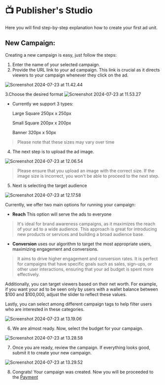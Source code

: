 # 📺 Publisher's Studio

Here you will find step-by-step explanation how to create your first ad unit.

## New Campaign: 
Creating a new campaign is easy, just follow the steps:

1. Enter the name of your selected campaign.
2. Provide the URL link to your ad campaign. This link is crucial as it directs viewers to your campaign whenever they click on the ad.

![Screenshot 2024-07-23 at 11.42.44](https://hackmd.io/_uploads/HyGFilpOA.png)

3.Choose the desired format
![Screenshot 2024-07-23 at 11.53.27](https://hackmd.io/_uploads/rJ726e6dR.png)

- Currently we support 3 types:
  
  Large Square 250px x 250px 
  
  Small Square 200px x 200px
  
  Banner 320px x 50px
  
> Please note that these sizes may vary over time

4. The next step is to upload the ad image.

![Screenshot 2024-07-23 at 12.06.54](https://hackmd.io/_uploads/Byje-b6d0.png)

> Please ensure that you upload an image with the correct size. If the image size is incorrect, you won't be able to proceed to the next step.


5. Next is selecting the target audience

![Screenshot 2024-07-23 at 12.17.58](https://hackmd.io/_uploads/S1hDQWadR.png)

Currently, we offer two main options for running your campaign:

* **Reach** This option will serve the ads to everyone
 > It's ideal for brand awareness campaigns, as it maximizes the reach of your ad to a wide audience. This approach is great for introducing new products or services and building a broad audience base.
* **Conversion**  uses our algorithm to target the most appropriate users, maximizing engagement and conversions.
 >  It aims to drive higher engagement and conversion rates. It is perfect for campaigns that have specific goals such as sales, sign-ups, or other user interactions, ensuring that your ad budget is spent more effectively.

Additionally, you can target viewers based on their net worth. For example, if you want your ad to be seen only by users with a wallet balance between $100 and $100,000, adjust the slider to reflect these values.

Lastly, you can select among different campaign tags to help filter users who are interested in these categories.

![Screenshot 2024-07-23 at 13.19.06](https://hackmd.io/_uploads/H1d6bGpOR.png)

6. We are almost ready. Now, select the budget for your campaign.

![Screenshot 2024-07-23 at 13.28.58](https://hackmd.io/_uploads/rk-MVza_C.png)

7. Once you are ready, review the campaign. If everything looks good, submit it to create your new campaign.

![Screenshot 2024-07-23 at 13.29.52](https://hackmd.io/_uploads/S1ZOEMad0.png)

8. Congrats! Your campaign was created. Now you will be proceeded to the [Payment](./PubWithdraw.md)
